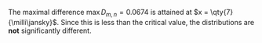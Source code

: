 The maximal difference $\max D_{m, n} = \num{0.0674}$ is attained at $x = \qty{7}{\milli\jansky}$.
Since this is less than the critical value, the distributions are **not** significantly different.
